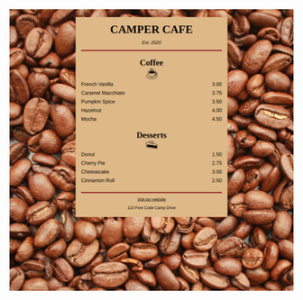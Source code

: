 <img src="./cafeMenu-screenshot.png" alt="Cafe Menu" width="100%" height="500" style="object-fit:cover"/>